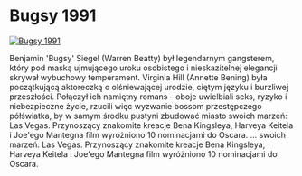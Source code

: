 Bugsy 1991 
=============
[![Bugsy 1991 ](http://vidos.pl/images/player.gif)](http://vidos.pl/bugsy-1991)

 Benjamin 'Bugsy' Siegel (Warren Beatty) był legendarnym gangsterem, który pod maską ujmującego uroku osobistego i nieskazitelnej elegancji skrywał wybuchowy temperament. Virginia Hill (Annette Bening) była początkującą aktoreczką o olśniewającej urodzie, ciętym języku i burzliwej przeszłości. Połączył ich namiętny romans - oboje uwielbiali seks, ryzyko i niebezpieczne życie, rzucili więc wyzwanie bossom przestępczego półświatka, by w samym środku pustyni zbudować miasto swoich marzeń: Las Vegas. Przynoszący znakomite kreacje Bena Kingsleya, Harveya Keitela i Joe'ego Mantegna film wyróżniono 10 nominacjami do Oscara.   ... swoich marzeń: Las Vegas. Przynoszący znakomite kreacje Bena Kingsleya, Harveya Keitela i Joe'ego Mantegna film wyróżniono 10 nominacjami do Oscara.
